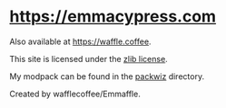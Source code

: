 # https://emmacypress.com

Also available at https://waffle.coffee.

This site is licensed under the [zlib license](./LICENSE).

My modpack can be found in the [packwiz](./packwiz) directory.

Created by wafflecoffee/Emmaffle.
